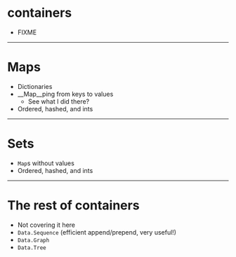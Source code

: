 # containers

* FIXME

---

# Maps

* Dictionaries
* __Map__ping from keys to values
    * See what I did there?
* Ordered, hashed, and ints

---

# Sets

* `Map`s without values
* Ordered, hashed, and ints

---

# The rest of containers

* Not covering it here
* `Data.Sequence` (efficient append/prepend, very useful!)
* `Data.Graph`
* `Data.Tree`
